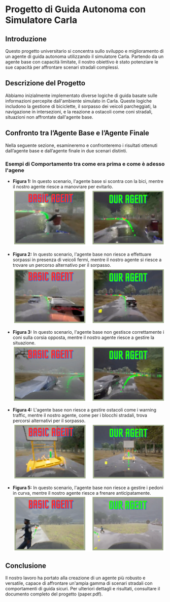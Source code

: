 # Progetto di Guida Autonoma con Simulatore Carla

## Introduzione

Questo progetto universitario si concentra sullo sviluppo e miglioramento di un agente di guida autonoma utilizzando il simulatore Carla. Partendo da un agente base con capacità limitate, il nostro obiettivo è stato potenziare le sue capacità per affrontare scenari stradali complessi.

## Descrizione del Progetto

Abbiamo inizialmente implementato diverse logiche di guida basate sulle informazioni percepite dall'ambiente simulato in Carla. Queste logiche includono la gestione di biciclette, il sorpasso dei veicoli parcheggiati, la navigazione in intersezioni, e la reazione a ostacoli come coni stradali, situazioni non affrontate dall'agente base.

## Confronto tra l’Agente Base e l’Agente Finale

Nella seguente sezione, esamineremo e confronteremo i risultati ottenuti dall’agente base e dall’agente finale in due scenari distinti.

### Esempi di Comportamento tra come era prima e come è adesso l'agene

- **Figura 1:** In questo scenario, l'agente base si scontra con la bici, mentre il nostro agente riesce a manovrare per evitarlo.
  ![Figura 1](./img/bicycle_cresh.png)

- **Figura 2:** In questo scenario, l'agente base non riesce a effettuare sorpassi in presenza di veicoli fermi, mentre il nostro agente si riesce a trovare un percorso alternativo per il sorpasso.
  ![Figura 2](./img/car_policy.png)

- **Figura 3:** In questo scenario, l'agente base non gestisce correttamente i coni sulla corsia opposta, mentre il nostro agente riesce a gestire la situazione.
  ![Figura 3](./img/lateral_car_cone.png)

- **Figura 4:** L'agente base non riesce a gestire ostacoli come i warning traffic, mentre il nostro agente, come per i blocchi stradali, trova percorsi alternativi per il sorpasso.
  ![Figura 4](./img/obstacol.png)

- **Figura 5:** In questo scenario, l'agente base non riesce a gestire i pedoni in curva, mentre il nostro agente riesce a frenare anticipatamente.
  ![Figura 5](./img/pedestrian_creah.png)

## Conclusione

Il nostro lavoro ha portato alla creazione di un agente più robusto e versatile, capace di affrontare un'ampia gamma di scenari stradali con comportamenti di guida sicuri. Per ulteriori dettagli e risultati, consultare il documento completo del progetto (paper.pdf).

